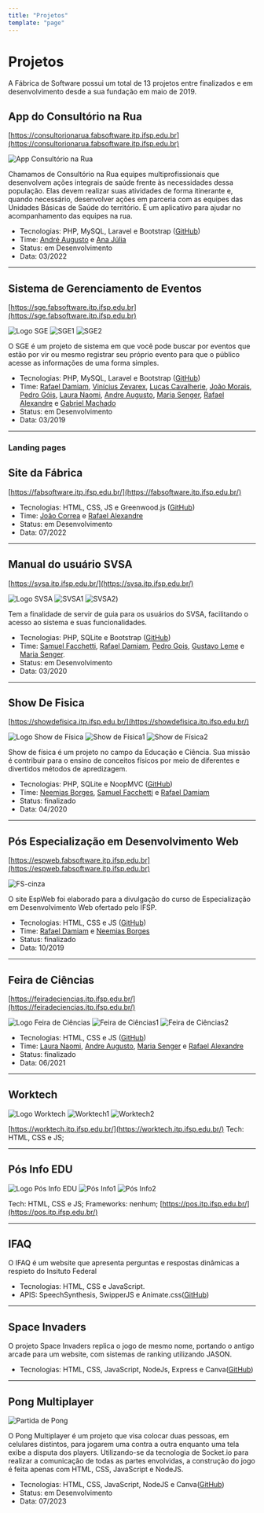 ```yaml
---
title: "Projetos"
template: "page"
---
```


# Projetos
A Fábrica de Software possui um total de 13 projetos entre finalizados e em desenvolvimento desde a sua fundação em maio de 2019.


## App do Consultório na Rua 
[https://consultorionarua.fabsoftware.itp.ifsp.edu.br](https://consultorionarua.fabsoftware.itp.ifsp.edu.br)

![App Consultório na Rua](/assets/projetos/logo-consultorio-na-rua.png) 

Chamamos de Consultório na Rua equipes multiprofissionais que desenvolvem ações integrais de saúde frente às necessidades dessa população. Elas devem realizar suas atividades de forma itinerante e, quando necessário, desenvolver ações em parceria com as equipes das Unidades Básicas de Saúde do território. É um aplicativo para ajudar no acompanhamento das equipes na rua.

- Tecnologias: PHP, MySQL, Laravel e Bootstrap ([GitHub](https://github.com/fabsoftwareitp/consultorionarua.itp.ifsp.edu.br))
- Time: [André Augusto](/membros/andre-augusto/) e [Ana Júlia](/membros/ana-julia/)
- Status: em Desenvolvimento
- Data: 03/2022 

---

## Sistema de Gerenciamento de Eventos
[https://sge.fabsoftware.itp.ifsp.edu.br](https://sge.fabsoftware.itp.ifsp.edu.br)

![Logo SGE](/assets/projetos/logo-sge.png)
![SGE1](/assets/projetos/sge-img1.png)
![SGE2](/assets/projetos/sge-img2.png)


O SGE é um projeto de sistema em que você pode buscar por eventos que estão por vir ou mesmo registrar seu próprio evento para que o público acesse as informações de uma forma simples.

- Tecnologias: PHP, MySQL, Laravel e Bootstrap ([GitHub](https://github.com/fabsoftwareitp/consultorionarua.itp.ifsp.edu.br))
- Time: [Rafael Damiam](/membros/rafael-santos/), [Vinícius Zevarex](/membros/vinicius-zevarex/), [Lucas Cavalherie](/membros/lucas-cavalherie), [João Morais](/membros/joao-morais/), [Pedro Góis](/membros/pedro-gois/), [Laura Naomi](/membros/laura-naomi/), [Andre Augusto](/membros/andre-augusto/), [Maria Senger](/membros/maria-senger/), [Rafael Alexandre](/membros/rafael-alexandre/) e [Gabriel Machado](/membros/gabriel-machado/)
- Status: em Desenvolvimento
- Data: 03/2019 

---

### Landing pages

## Site da Fábrica
[https://fabsoftware.itp.ifsp.edu.br/](https://fabsoftware.itp.ifsp.edu.br/)

- Tecnologias: HTML, CSS, JS e Greenwood.js ([GitHub](https://github.com/fabsoftwareitp/fabsoftwareitp.github.io))
- Time: [João Correa](/membros/joao-correa/) e [Rafael Alexandre](/membros/rafael-alexandre/)
- Status: em Desenvolvimento
- Data: 07/2022

---

## Manual do usuário SVSA
[https://svsa.itp.ifsp.edu.br/](https://svsa.itp.ifsp.edu.br/)

![Logo SVSA](/assets/projetos/logo-svsa.png)
![SVSA1](/assets/projetos/svsa-img1.png)
![SVSA2](/assets/projetos/svsa-img2.png))

Tem a finalidade de servir de guia para os usuários do SVSA, facilitando o acesso ao sistema e suas funcionalidades.

- Tecnologias: PHP, SQLite e Bootstrap ([GitHub](https://github.com/fabsoftwareitp/svsa.itp.ifsp.edu.br))
- Time: [Samuel Facchetti](/membros/samuel-matos/), [Rafael Damiam](/membros/rafael-santos/), [Pedro Gois](/membros/pedro-gois/), [Gustavo Leme](/membros/gustavo-leme/) e [Maria Senger](/membros/maria-senger/).
- Status: em Desenvolvimento
- Data: 03/2020

---

## Show De Fisica
[https://showdefisica.itp.ifsp.edu.br/](https://showdefisica.itp.ifsp.edu.br/)

![Logo Show de Física](/assets/projetos/logo-show-de-fisica.png)
![Show de Física1](/assets/projetos/show-de-fisica-img1.png)
![Show de Física2](/assets/projetos/show-de-fisica-img2.png)

Show de física é um projeto no campo da Educação e Ciência. Sua missão é contribuir para o ensino de conceitos físicos por meio de diferentes e divertidos métodos de apredizagem.

- Tecnologias: PHP, SQLite e NoopMVC ([GitHub](https://github.com/fabsoftwareitp/showdefisica.itp.ifsp.edu.br))
- Time: [Neemias Borges](/membros/neemias-matos/), [Samuel Facchetti](/membros/samuel-matos/) e [Rafael Damiam](/membros/rafael-santos/)
- Status: finalizado
- Data: 04/2020

---

## Pós Especialização em Desenvolvimento Web
[https://espweb.fabsoftware.itp.ifsp.edu.br](https://espweb.fabsoftware.itp.ifsp.edu.br)

![FS-cinza](/assets/projetos/logo-espweb.png)

O site EspWeb foi elaborado para a divulgação do curso de Especialização em Desenvolvimento Web ofertado pelo IFSP.

- Tecnologias: HTML, CSS e JS ([GitHub](https://github.com/fabsoftwareitp/espweb))
- Time: [Rafael Damiam](/membros/rafael-santos/) e [Neemias Borges](/membros/neemias-matos/)
- Status: finalizado
- Data: 10/2019 

---

## Feira de Ciências
[https://feiradeciencias.itp.ifsp.edu.br/](https://feiradeciencias.itp.ifsp.edu.br/)

![Logo Feira de Ciências](/assets/projetos/logo-feira-de-ciencias.png)
![Feira de Ciências1](/assets/projetos/feira-de-ciencias-img1.png)
![Feira de Ciências2](/assets/projetos/feira-de-ciencias-img2.png)

- Tecnologias: HTML, CSS e JS ([GitHub](https://github.com/fabsoftwareitp/feiradeciencias.itp.ifsp.edu.br))
- Time: [Laura Naomi](/membros/laura-naomi/), [Andre Augusto](/membros/andre-augusto/), [Maria Senger](/membros/maria-senger/) e [Rafael Alexandre](/membros/rafael-alexandre/)
- Status: finalizado
- Data: 06/2021 

---

## Worktech
![Logo Worktech](/assets/projetos/logo-worktech.png)
![Worktech1](/assets/projetos/worktech-img1.png)
![Worktech2](/assets/projetos/worktech-img2.png)

[https://worktech.itp.ifsp.edu.br/](https://worktech.itp.ifsp.edu.br/)
Tech: HTML, CSS e JS;

---

## Pós Info EDU
![Logo Pós Info EDU](/assets/projetos/logo-posInfo.png)
![Pós Info1](/assets/projetos/posInfo-img1.png)
![Pós Info2](/assets/projetos/posInfo-img2.png)

Tech: HTML, CSS e JS;
Frameworks: nenhum;
[https://pos.itp.ifsp.edu.br/](https://pos.itp.ifsp.edu.br/)

---

## IFAQ

O IFAQ é um website que apresenta perguntas e respostas dinâmicas a respieto do Insituto Federal
- Tecnologias: HTML, CSS e JavaScript.
- APIS: SpeechSynthesis, SwipperJS e Animate.css([GitHub](https://github.com/fabsoftwareitp/ifaq.fabsoftware.itp.ifsp.edu.br)) 

---

## Space Invaders

O projeto Space Invaders replica o jogo de mesmo nome, portando o antigo arcade para um website, com
sistemas de ranking utilizando JASON.
- Tecnologias: HTML, CSS, JavaScript, NodeJs, Express e Canva([GitHub](https://github.com/fabsoftwareitp/space-invaders)) 

--- 

## Pong Multiplayer 
![Partida de Pong](/assets/blogs/partida-de-pong.png) 

O Pong Multiplayer é um projeto que visa colocar duas pessoas, em celulares distintos, para jogarem uma contra a outra enquanto uma tela
exibe a disputa dos players. Utilizando-se da tecnologia de Socket.io para realizar a comunicação de todas as partes envolvidas, a construção
do jogo é feita apenas com HTML, CSS, JavaScript e NodeJS.
- Tecnologias: HTML, CSS, JavaScript, NodeJS e Canva([GitHub](https://github.com/fabsoftwareitp/pong.fabsoftware.itp.ifsp.edu.br)) 
- Status: em Desenvolvimento
- Data: 07/2023